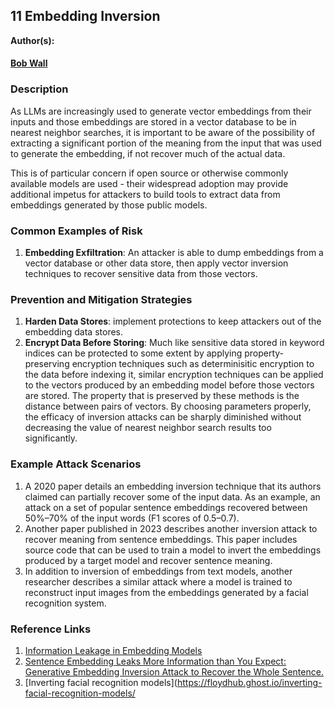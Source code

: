 ## 11 Embedding Inversion

**Author(s):**
#### [Bob Wall](/https://github.com/BobWall23)

### Description

As LLMs are increasingly used to generate vector embeddings from their inputs and those embeddings are stored in a vector
database to be in nearest neighbor searches, it is important to be aware of the possibility of extracting a significant
portion of the meaning from the input that was used to generate the embedding, if not recover much of the actual data.

This is of particular concern if open source or otherwise commonly available models are used - their widespread adoption may
provide additional impetus for attackers to build tools to extract data from embeddings generated by those public models.

### Common Examples of Risk

1. **Embedding Exfiltration**: An attacker is able to dump embeddings from a vector database or other data store, then
apply vector inversion techniques to recover sensitive data from those vectors.

### Prevention and Mitigation Strategies

1. **Harden Data Stores**: implement protections to keep attackers out of the embedding data stores.
2. **Encrypt Data Before Storing**: Much like sensitive data stored in keyword indices can be protected to some extent by
applying property-preserving encryption techniques such as determinisitic encryption to the data before indexing it, similar
encryption techniques can be applied to the vectors produced by an embedding model before those vectors are stored. The property
that is preserved by these methods is the distance between pairs of vectors. By choosing parameters properly, the efficacy of
inversion attacks can be sharply diminished without decreasing the value of nearest neighbor search results too significantly.

### Example Attack Scenarios

1. A 2020 paper details an embedding inversion technique that its authors claimed can partially recover some of the input data.
As an example, an attack on a set of popular sentence embeddings recovered between 50%–70% of the input words (F1 scores of
0.5–0.7).
2. Another paper published in 2023 describes another inversion attack to recover meaning from sentence embeddings. This paper
includes source code that can be used to train a model to invert the embeddings produced by a target model and recover sentence
meaning.
3. In addition to inversion of embeddings from text models, another researcher describes a similar attack where a model is
trained to reconstruct input images from the embeddings generated by a facial recognition system.

### Reference Links

1. [Information Leakage in Embedding Models](https://arxiv.org/abs/2004.00053)
2. [Sentence Embedding Leaks More Information than You Expect: Generative Embedding Inversion Attack to Recover the Whole Sentence.](https://arxiv.org/pdf/2305.03010.pdf)
3. [Inverting facial recognition models](https://floydhub.ghost.io/inverting-facial-recognition-models/
